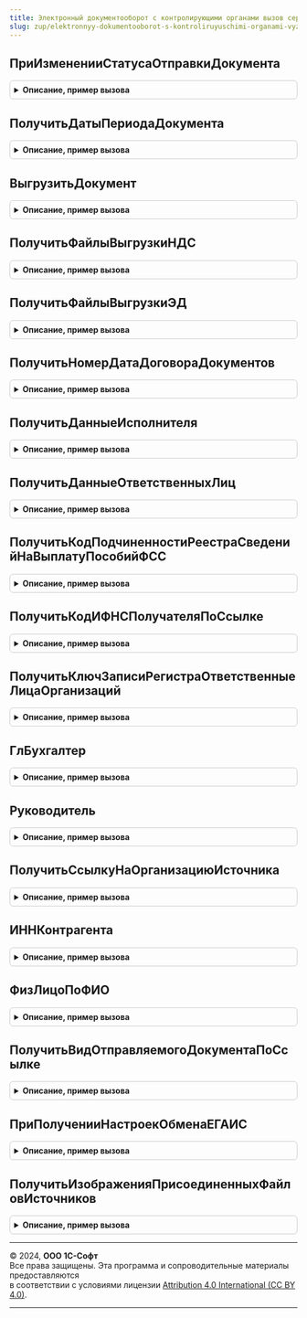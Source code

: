 ```yaml
---
title: Электронный документооборот с контролирующими органами вызов сервера переопределяемый
slug: zup/elektronnyy-dokumentooborot-s-kontroliruyuschimi-organami-vyzov-servera-pereopredelyaemyy
---
```



## ПриИзмененииСтатусаОтправкиДокумента
<details style="margin: 1em 0; padding: 0.5em; border: 1px solid #ccc; border-radius: 6px;">

<summary style="font-weight: bold; cursor: pointer;">Описание, пример вызова</summary>

```bsl

// Процедура вызывается при изменении статуса отправки (сдачи) документа.
//
// Параметры:
//	Ссылка - ссылка на документ.
//	СтатусОтправки - ПеречислениеСсылка.СтатусыОтправки - актуальный статус
//
Процедура ПриИзмененииСтатусаОтправкиДокумента(Ссылка, СтатусОтправки) Экспорт
```

Пример вызова
```bsl
ЭлектронныйДокументооборотСКонтролирующимиОрганамиВызовСервераПереопределяемый.ПриИзмененииСтатусаОтправкиДокумента(Ссылка, СтатусОтправки) 
```
</details>

## ПолучитьДатыПериодаДокумента
<details style="margin: 1em 0; padding: 0.5em; border: 1px solid #ccc; border-radius: 6px;">

<summary style="font-weight: bold; cursor: pointer;">Описание, пример вызова</summary>

```bsl

// Функция должна возвращать дату начала и дату окончания периода
// документа (отчета) по заданной ссылке.
//
// Параметры:
//  Ссылка - ссылка на отчет (документ).
//
// Результат:
//	Структура, если документ (отчет) представляется за период.
//	Ключи структуры: ДатаНачала, ДатаОкончания. Ключи содержат дату начала
//	и дату окончания периода, за который оформлен документ. Если документ
//	(отчет) представляется не за период, то в ключах ДатаНачала и ДатаОкончания
//	возвращается дата документа.
//
Функция ПолучитьДатыПериодаДокумента(Ссылка) Экспорт
```

Пример вызова
```bsl
Результат = ЭлектронныйДокументооборотСКонтролирующимиОрганамиВызовСервераПереопределяемый.ПолучитьДатыПериодаДокумента(Ссылка) 
```
</details>

## ВыгрузитьДокумент
<details style="margin: 1em 0; padding: 0.5em; border: 1px solid #ccc; border-radius: 6px;">

<summary style="font-weight: bold; cursor: pointer;">Описание, пример вызова</summary>

```bsl

// Функция выгружает заданный документ и возвращает свойства файла выгрузки.
//
// Параметры:
//  Ссылка - ссылка на отчет (документ).
//
// Результат:
//	Структура или Неопределено, если не удалось сформировать файл выгрузки.
//	Ключи структуры:
//		- АдресФайлаВыгрузки - адрес двоичных данных файла выгрузки во временном хранилище,
//		допустимо значение Неопределено при ошибках,
//		- ТипФайлаВыгрузки - строка,
//		- ИмяФайлаВыгрузки - короткое имя файла выгрузки (с расширением),
//		- КодировкаФайлаВыгрузки - перечисление КодировкаТекста,
//		- Ошибки - массив строк, не обязательный параметр, в норме ошибки выгрузки отображает сам метод,
//		согласно специфике выгружаемого документа, альтернативно при ошибках метод может возвращать этот ключ с ошибками,
//		а в ключе "АдресФайлаВыгрузки" возвращать Неопределено, ошибки будут отображены стандартным образом.
Функция ВыгрузитьДокумент(Ссылка, УникальныйИдентификатор = Неопределено) Экспорт
```

Пример вызова
```bsl
Результат = ЭлектронныйДокументооборотСКонтролирующимиОрганамиВызовСервераПереопределяемый.ВыгрузитьДокумент(Ссылка, УникальныйИдентификатор);
```
</details>

## ПолучитьФайлыВыгрузкиНДС
<details style="margin: 1em 0; padding: 0.5em; border: 1px solid #ccc; border-radius: 6px;">

<summary style="font-weight: bold; cursor: pointer;">Описание, пример вызова</summary>

```bsl

// Получает пакет электронных представлений документов.
//
// Параметры
//  МассивНДС - Массив - перечень документов для которых
//                 необходимо получить электронные представления в виде двоичных данных.
//  УникальныйИдентификаторФормы - УникальныйИдентификатор - уникальный идентификатор по которому
//                 осуществляется привязка двоичных данных во временном хранилище.
//
// Возвращаемое значение:
//   Соответствие - сответствие переданных ссылок на документы и массива структур с полями:
//                 ТипФайла - Строка - описание типа файла;
//                 ИмяФайла - Строка - имя файла с расширением;
//                 АдресВременногоХранилища - Строка - адрес временного хранилища, в котором размещены двоичные данные файла.
Функция ПолучитьФайлыВыгрузкиНДС(МассивНДС, УникальныйИдентификаторФормы) Экспорт
```

Пример вызова
```bsl
Результат = ЭлектронныйДокументооборотСКонтролирующимиОрганамиВызовСервераПереопределяемый.ПолучитьФайлыВыгрузкиНДС(МассивНДС, УникальныйИдентификаторФормы) 
```
</details>

## ПолучитьФайлыВыгрузкиЭД
<details style="margin: 1em 0; padding: 0.5em; border: 1px solid #ccc; border-radius: 6px;">

<summary style="font-weight: bold; cursor: pointer;">Описание, пример вызова</summary>

```bsl

// Получает пакет электронных представлений документов.
//
// Параметры
//  МассивЭД - Массив - перечень документов для которых
//                 необходимо получить электронные представления в виде двоичных данных.
//  УникальныйИдентификаторФормы - УникальныйИдентификатор - уникальный идентификатор по которому
//                 осуществляется привязка двоичных данных во временном хранилище.
//
// Возвращаемое значение:
//   Соответствие - сответствие переданных ссылок на документы и массива структур с полями:
//                 ТипФайла - Строка - описание типа файла;
//                 ИмяФайла - Строка - имя файла с расширением;
//                 АдресВременногоХранилища - Строка - адрес временного хранилища, в котором размещены двоичные данные файла.
Функция ПолучитьФайлыВыгрузкиЭД(МассивЭД, УникальныйИдентификаторФормы) Экспорт
```

Пример вызова
```bsl
Результат = ЭлектронныйДокументооборотСКонтролирующимиОрганамиВызовСервераПереопределяемый.ПолучитьФайлыВыгрузкиЭД(МассивЭД, УникальныйИдентификаторФормы) 
```
</details>

## ПолучитьНомерДатаДоговораДокументов
<details style="margin: 1em 0; padding: 0.5em; border: 1px solid #ccc; border-radius: 6px;">

<summary style="font-weight: bold; cursor: pointer;">Описание, пример вызова</summary>

```bsl

//Функция возвращает свойства договоров для массива документов
//
//Параметры
//	МассивСсылок -  массив ссылок на документы ИБ, на основании которых в данном прикладном решении
//  формируется электронный документ вида «Акт приемки-сдачи работ (услуг)»
//
//Возвращаемое значение:
//	Соответствие со следующими свойствами:
//	-	ключ соответствия - ссылка на выгружаемый документ ИБ, взятая из входящего параметра
//	-	значение соответствия - Структура, с полями:
//		-	НомерДоговора, тип: Строка
//		-	ДатаДоговора, тип: Дата
//В случае, если требуемые реквизиты у договора не заполнены или при невозможности получения данных реквизитов, следует помещать пустые значения указанных типов.
Функция ПолучитьНомерДатаДоговораДокументов(МассивСсылок) Экспорт
```

Пример вызова
```bsl
Результат = ЭлектронныйДокументооборотСКонтролирующимиОрганамиВызовСервераПереопределяемый.ПолучитьНомерДатаДоговораДокументов(МассивСсылок) 
```
</details>

## ПолучитьДанныеИсполнителя
<details style="margin: 1em 0; padding: 0.5em; border: 1px solid #ccc; border-radius: 6px;">

<summary style="font-weight: bold; cursor: pointer;">Описание, пример вызова</summary>

```bsl

// Функция возвращает свойства сотрудника по СправочникСсылка.ФизическиеЛица и СправочникСсылка.Организации
//
// Параметры функции:
// 	СсылкаФизЛицо 		- СправочникСсылка.ФизическиеЛица
// 	ОрганизацияСсылка 	- СправочникСсылка.Организации
//
// Возвращаемое значение:
// Структура со следующими полями:
//  ФИО - структура:
// 		* Фамилия	- Строка 	- фамилия сотрудника.
// 		* Имя		- Строка 	- имя сотрудника.
// 		* Отчество	- Строка 	- отчество сотрудника.
//  Серия			- Строка 	- серия документа, удостоверяющего личность сотрудника.
//  Номер			- Строка 	- номер документа, удостоверяющего личность сотрудника.
//  ДатаВыдачи		- Дата 		- дата выдачи документа, удостоверяющего личность сотрудника.
//  КемВыдан		- Строка 	- кем выдан документ, удостоверяющий личность сотрудника.
//  ВидДокумента	- СправочникСсылка.ВидыДокументовФизическихЛиц - вид документа, удостоверяющего личность сотрудника.
//  Должность		- Строка 	- должность сотрудника.
//  Подразделение	- Строка 	- подразделение, в котором работает сотрудник.
//  СНИЛС			- Строка 	- СНИЛС сотрудника.
//  ДатаРождения	- Дата 		- Дата рождения.
//  МестоРождения	- Строка 	- Длина не более 50 символов. Место рождения.
//  КодПодразделения - Строка 	- Код подразделения организации, выдавшего документ, удостоверяющий личность.
//  Пол             - Строка 	- пол физ. лица "Мужской" или "Женский".
//  Гражданство     - СправочникСсылка.СтраныМира - гражданство сотрудника.
//  ТелефонРабочий  - Строка 	- Рабочий телефон сотрудника.
//  ТелефонМобильный - Строка 	- Мобильный телефон сотрудника.
//
Функция ПолучитьДанныеИсполнителя(СсылкаФизЛицо, ОрганизацияСсылка) Экспорт
```

Пример вызова
```bsl
Результат = ЭлектронныйДокументооборотСКонтролирующимиОрганамиВызовСервераПереопределяемый.ПолучитьДанныеИсполнителя(СсылкаФизЛицо, ОрганизацияСсылка) 
```
</details>

## ПолучитьДанныеОтветственныхЛиц
<details style="margin: 1em 0; padding: 0.5em; border: 1px solid #ccc; border-radius: 6px;">

<summary style="font-weight: bold; cursor: pointer;">Описание, пример вызова</summary>

```bsl

// Функция возвращает соответствие или массив данных об ответственных лицах организации
//	Параметры функции:
//		ОрганизацияСсылка - СправочникСсылка.Организации;
//		ПолучитьСоответствие - Булево.
//
//	Возвращаемое значение:
//			Соответствие или массив, сведений об ответственных лицах организации.
//		Если значение параметра "ПолучитьСоответствие" указано и значение параметра
//		равно "Истина", то функция вернет коллекцию соответствие с ключем признака ответственного лица (тип "Строка")
//		и стуктуру данных физ. лица.
//			Структура данных физ. лца состоит из значения "должность" должности ответветственного лица (тип "Строка")
//			и "СНИЛС" значение реквизита "СтраховойНомерПФР" справочника физ. лица (тип "Строка").
//		В противном случаи вернется массив ссылок с типом СправочникСсылка.ФизическиеЛица.
//
Функция ПолучитьДанныеОтветственныхЛиц(ОрганизацияСсылка, ПолучитьСоответствие = Ложь) Экспорт
```

Пример вызова
```bsl
Результат = ЭлектронныйДокументооборотСКонтролирующимиОрганамиВызовСервераПереопределяемый.ПолучитьДанныеОтветственныхЛиц(ОрганизацияСсылка, ПолучитьСоответствие);
```
</details>

## ПолучитьКодПодчиненностиРеестраСведенийНаВыплатуПособийФСС
<details style="margin: 1em 0; padding: 0.5em; border: 1px solid #ccc; border-radius: 6px;">

<summary style="font-weight: bold; cursor: pointer;">Описание, пример вызова</summary>

```bsl

// Функция должна возвращать код подчиненности реестра сведений на выплату пособий в ФСС по заданной ссылке
// Параметры:
//  Ссылка - ссылка реестр сведений на выплату пособий в ФСС.
//
// Результат:
//  Строка, 5 символов.  В случае неудачи - пустая строка.
Функция ПолучитьКодПодчиненностиРеестраСведенийНаВыплатуПособийФСС(Ссылка) Экспорт
```

Пример вызова
```bsl
Результат = ЭлектронныйДокументооборотСКонтролирующимиОрганамиВызовСервераПереопределяемый.ПолучитьКодПодчиненностиРеестраСведенийНаВыплатуПособийФСС(Ссылка) 
```
</details>

## ПолучитьКодИФНСПолучателяПоСсылке
<details style="margin: 1em 0; padding: 0.5em; border: 1px solid #ccc; border-radius: 6px;">

<summary style="font-weight: bold; cursor: pointer;">Описание, пример вызова</summary>

```bsl

// Функция должна возвращать код ИФНС получателя отправляемого объекта
// Параметры:
//  ОбъектСсылка - ссылка на отправляемый объект.
// Результат:
// Строка, длина 4. В случае неудачи - пустая строка
Функция ПолучитьКодИФНСПолучателяПоСсылке(ОбъектСсылка) Экспорт
```

Пример вызова
```bsl
Результат = ЭлектронныйДокументооборотСКонтролирующимиОрганамиВызовСервераПереопределяемый.ПолучитьКодИФНСПолучателяПоСсылке(ОбъектСсылка) 
```
</details>

## ПолучитьКлючЗаписиРегистраОтветственныеЛицаОрганизаций
<details style="margin: 1em 0; padding: 0.5em; border: 1px solid #ccc; border-radius: 6px;">

<summary style="font-weight: bold; cursor: pointer;">Описание, пример вызова</summary>

```bsl

// Возвращает ключ записи регистра сведений ОтветственныеЛицаОрганизаций
//
//
// Параметры:
//  Организация - СправочникСсылка.Организации - организация, по которой необходимо получить записи в регистре сведений
//  ОтветственноеЛицо - СправочникСсылка.ФизическиеЛица - физическое лицо, по которому необходимо получить записи в регистре сведений
//
// Возвращаемое значение:
//   РегистрСведенийКлючЗаписи - ключ записи регистра сведений, полученный по указанным входящим параметрам
//   РегистрыСведений.ОтветственныеЛицаОрганизаций.ПустойКлюч() - в случае, если ключ не найден
//
Функция ПолучитьКлючЗаписиРегистраОтветственныеЛицаОрганизаций(Организация,ОтветственноеЛицо) Экспорт
```

Пример вызова
```bsl
Результат = ЭлектронныйДокументооборотСКонтролирующимиОрганамиВызовСервераПереопределяемый.ПолучитьКлючЗаписиРегистраОтветственныеЛицаОрганизаций(Организация, ОтветственноеЛицо) 
```
</details>

## ГлБухгалтер
<details style="margin: 1em 0; padding: 0.5em; border: 1px solid #ccc; border-radius: 6px;">

<summary style="font-weight: bold; cursor: pointer;">Описание, пример вызова</summary>

```bsl

// Возвращает ссылку на Главного бухгалтера
//
// Параметры:
//  Организация - СправочникСсылка.Организации - организация, главного бухгалтера которой необходимо получить
//
// Возвращаемое значение:
//   СправочникСсылка.ФизическиеЛица - главный бухгалтер организации
//   Неопределено, если главный бухгалтер отсутствует
//
Функция ГлБухгалтер(Организация) Экспорт
```

Пример вызова
```bsl
Результат = ЭлектронныйДокументооборотСКонтролирующимиОрганамиВызовСервераПереопределяемый.ГлБухгалтер(Организация) 
```
</details>

## Руководитель
<details style="margin: 1em 0; padding: 0.5em; border: 1px solid #ccc; border-radius: 6px;">

<summary style="font-weight: bold; cursor: pointer;">Описание, пример вызова</summary>

```bsl

// Возвращает ссылку на Руководителя организации
//
// Параметры:
//  Организация - СправочникСсылка.Организации - организация, руководителя которой необходимо получить
//
// Возвращаемое значение:
//   СправочникСсылка.ФизическиеЛица - руководитель организации
//   Неопределено, если руководитель отсутствует
//
Функция Руководитель(Организация) Экспорт
```

Пример вызова
```bsl
Результат = ЭлектронныйДокументооборотСКонтролирующимиОрганамиВызовСервераПереопределяемый.Руководитель(Организация) 
```
</details>

## ПолучитьСсылкуНаОрганизациюИсточника
<details style="margin: 1em 0; padding: 0.5em; border: 1px solid #ccc; border-radius: 6px;">

<summary style="font-weight: bold; cursor: pointer;">Описание, пример вызова</summary>

```bsl

// Функция для объекта-источника возвращает ссылку на организацию.
// В данной функции необходимо определить получение организации для всех типов объектов, которые должны отоборажаться
// в журнале Управление обменом и не имеют реквизита с именем "Организация"
//
// Параметры:
//  Источник - ДокументСсылка, СправочникСсылка  - объект, который отборажается в форме Управление обменом.
//
// Результат:
//  СправочникСсылка.Организации,
//	Неопределено, если получить ссылку на организацию не получилось
//
Функция ПолучитьСсылкуНаОрганизациюИсточника(Источник) Экспорт
```

Пример вызова
```bsl
Результат = ЭлектронныйДокументооборотСКонтролирующимиОрганамиВызовСервераПереопределяемый.ПолучитьСсылкуНаОрганизациюИсточника(Источник) 
```
</details>

## ИННКонтрагента
<details style="margin: 1em 0; padding: 0.5em; border: 1px solid #ccc; border-radius: 6px;">

<summary style="font-weight: bold; cursor: pointer;">Описание, пример вызова</summary>

```bsl

// Возвращает ИНН контрагента для случая, когда ИНН в справочнике Контрагенты не хранится в реквизите с именем ИНН
//
// Параметры
//  Контрагент  - <Справочник.Контрагент> - Контрагент, для котрого необходимо получить ИНН
// Возвращаемое значение:
//   ИНН   - строка - ИНН контрагента
//
Функция ИННКонтрагента(Контрагент) Экспорт
```

Пример вызова
```bsl
Результат = ЭлектронныйДокументооборотСКонтролирующимиОрганамиВызовСервераПереопределяемый.ИННКонтрагента(Контрагент) 
```
</details>

## ФизЛицоПоФИО
<details style="margin: 1em 0; padding: 0.5em; border: 1px solid #ccc; border-radius: 6px;">

<summary style="font-weight: bold; cursor: pointer;">Описание, пример вызова</summary>

```bsl

// Функция предназначена для поиска физического лица, найденного по переданным фамилии, имени и отчеству
//
// Параметры
//  Фамилия		- Строка - Фамилия физического лица
//  Имя			- Строка - Имя физического лица
//  Отчество	- Строка - Отчество физического лица
//  СНИЛС		- Строка - СНИЛС физического лица
//  Организация - СправочникиСсылка.Организации - организация, в которой работает физическое лицо
//
// Возвращаемое значение:
//   СправочникиСсылка.ФизическиеЛица - Физическое лицо, найденное по переданным фамилии, имени и отчеству
//		Если найдено несколько физических лиц, брать первого
//
Функция ФизЛицоПоФИО(Фамилия, Имя, Отчество, СНИЛС, Организация) Экспорт
```

Пример вызова
```bsl
Результат = ЭлектронныйДокументооборотСКонтролирующимиОрганамиВызовСервераПереопределяемый.ФизЛицоПоФИО(Фамилия, Имя, Отчество, СНИЛС, Организация) 
```
</details>

## ПолучитьВидОтправляемогоДокументаПоСсылке
<details style="margin: 1em 0; padding: 0.5em; border: 1px solid #ccc; border-radius: 6px;">

<summary style="font-weight: bold; cursor: pointer;">Описание, пример вызова</summary>

```bsl

// Функция возвращает вид отправляемого документа
// Параметры:
//  ОбъектСсылка - ссылка на отправляемый объект.
// Результат:
//	СправочникСсылка.ВидыОтправляемыхДокументов, в случае неудачи - пустая ссылка данного типа
//
Функция ПолучитьВидОтправляемогоДокументаПоСсылке(ОбъектСсылка) Экспорт
```

Пример вызова
```bsl
Результат = ЭлектронныйДокументооборотСКонтролирующимиОрганамиВызовСервераПереопределяемый.ПолучитьВидОтправляемогоДокументаПоСсылке(ОбъектСсылка) 
```
</details>

## ПриПолученииНастроекОбменаЕГАИС
<details style="margin: 1em 0; padding: 0.5em; border: 1px solid #ccc; border-radius: 6px;">

<summary style="font-weight: bold; cursor: pointer;">Описание, пример вызова</summary>

```bsl

// Процедура может возвращать настройки обмена с ЕГАИС УТМ. При пустой реализации будет использоваться стандартная
// реализация БРО, читающая регистр сведений "НастройкиОбменаЕГАИС", если он есть в метаданных конфигурации.
//
// Параметры:
//  Организация 				- СправочникСсылка.Организации - оранизация, для которой возвращаются настройки обмена ЕГАИС,
//								  может не учитываться с возвратом настроек обмена ЕГАИС по всем организациям
//  ТаблицаНастроекОбменаЕГАИС 	- ТаблицаЗначений - в случае возврата СтандартнаяОбработка равным Ложь в этот параметр
//								  нужно таблицу значений с настройкамиобмена ЕГАИС, содержащую колонки:
//								    АдресУТМ 			- Строка,
//								    ПортУТМ 			- Число,
//								    Таймаут 			- Число,
//								    ОбменНаСервере 		- Булево,
//								    ИдентификаторФСРАР 	- Строка,
//								  возврат Неопределено означает отсутствие поддержки настроек обмена ЕГАИС УТМ.
//  СтандартнаяОбработка 		- Булево - установить в Ложь в случае реализации возврата настроек обмена ЕГАИС,
//								  а при значении Истина будет использоваться стандартная реализация БРО.
//
Процедура ПриПолученииНастроекОбменаЕГАИС(Организация, ТаблицаНастроекОбменаЕГАИС, СтандартнаяОбработка) Экспорт
```

Пример вызова
```bsl
ЭлектронныйДокументооборотСКонтролирующимиОрганамиВызовСервераПереопределяемый.ПриПолученииНастроекОбменаЕГАИС(Организация, ТаблицаНастроекОбменаЕГАИС, СтандартнаяОбработка) 
```
</details>

## ПолучитьИзображенияПрисоединенныхФайловИсточников
<details style="margin: 1em 0; padding: 0.5em; border: 1px solid #ccc; border-radius: 6px;">

<summary style="font-weight: bold; cursor: pointer;">Описание, пример вызова</summary>

```bsl

// Помещает присоединенные файлы объектов ИБ,
// являющихся источниками для заполнения реквизитов сканированных документов,
// представляемых по требованию ФНС, во временное хранилище и возвращает их свойства.
//
// Не требуется заполнять, если указанные присоединенные файлы хранятся при участии механизма БСП "Присоединенные файлы"
//
// Следует возвращать свойства всех файлов следующих типов: JPEG, TIFF, PNG, PDF.
//
// Параметры
//	ИдентификаторФормыВладельца	- УникальныйИдентификатор, уникальный идентификатор формы,
//		во временное хранилище которой требуется поместить данные присоединенных файлов.
//	ФайлыИсточников				- Соответствие, соответствие переданных ссылок на источники и массива структур
//		Ключ 		- ссылка на источник
//		Значение 	- Массив, массив структур (начальное значение: пустой массив)
//		(каждый элемент массива -  структура свойств одного файла)
//
//		Поля структуры:
//			Имя			- Строка, короткое имя файла с расширением
//			Размер		- Число, размер файла в байтах
//			АдресДанных	- Строка, адрес временного хранилища
//
Процедура ПолучитьИзображенияПрисоединенныхФайловИсточников(ФайлыИсточников, ИдентификаторФормыВладельца) Экспорт
```

Пример вызова
```bsl
ЭлектронныйДокументооборотСКонтролирующимиОрганамиВызовСервераПереопределяемый.ПолучитьИзображенияПрисоединенныхФайловИсточников(ФайлыИсточников, ИдентификаторФормыВладельца) 
```
</details>

---

© 2024, **ООО 1С-Софт**  
Все права защищены. Эта программа и сопроводительные материалы предоставляются  
в соответствии с условиями лицензии [Attribution 4.0 International (CC BY 4.0)](https://creativecommons.org/licenses/by/4.0/legalcode).

---
